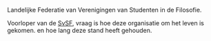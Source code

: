 Landelijke Federatie van Verenigingen van Studenten in de Filosofie.

Voorloper van de [SvSF](concepten/organisaties/SvSF.md), vraag is hoe deze organisatie om het leven is gekomen. en hoe lang deze stand heeft gehouden.

